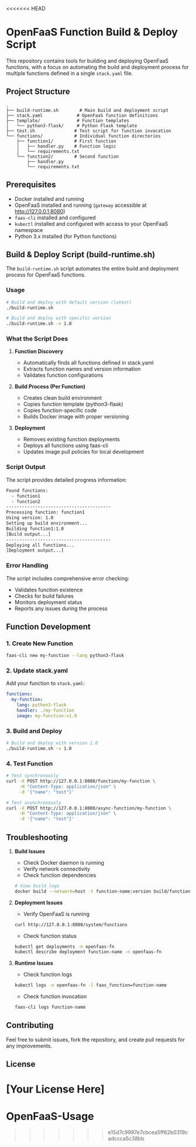 <<<<<<< HEAD
# OpenFaaS Function Build & Deploy Script

This repository contains tools for building and deploying OpenFaaS functions, with a focus on automating the build and deployment process for multiple functions defined in a single `stack.yaml` file.

## Project Structure

```
.
├── build-runtime.sh        # Main build and deployment script
├── stack.yaml             # OpenFaaS function definitions
├── template/              # Function templates
│   └── python3-flask/     # Python Flask template
├── test.sh               # Test script for function invocation
└── functions/            # Individual function directories
    ├── function1/        # First function
    │   ├── handler.py    # Function logic
    │   └── requirements.txt
    └── function2/        # Second function
        ├── handler.py
        └── requirements.txt
```

## Prerequisites

- Docker installed and running
- OpenFaaS installed and running (`gateway` accessible at http://127.0.0.1:8080)
- `faas-cli` installed and configured
- `kubectl` installed and configured with access to your OpenFaaS namespace
- Python 3.x installed (for Python functions)

## Build & Deploy Script (build-runtime.sh)

The `build-runtime.sh` script automates the entire build and deployment process for OpenFaaS functions.

### Usage

```bash
# Build and deploy with default version (latest)
./build-runtime.sh

# Build and deploy with specific version
./build-runtime.sh -v 1.0
```

### What the Script Does

1. **Function Discovery**
   - Automatically finds all functions defined in stack.yaml
   - Extracts function names and version information
   - Validates function configurations

2. **Build Process (Per Function)**
   - Creates clean build environment
   - Copies function template (python3-flask)
   - Copies function-specific code
   - Builds Docker image with proper versioning

3. **Deployment**
   - Removes existing function deployments
   - Deploys all functions using faas-cli
   - Updates image pull policies for local development

### Script Output

The script provides detailed progress information:

```bash
Found functions:
  - function1
  - function2
----------------------------------------
Processing function: function1
Using version: 1.0
Setting up build environment...
Building function1:1.0
[Build output...]
----------------------------------------
Deploying all functions...
[Deployment output...]
```

### Error Handling

The script includes comprehensive error checking:
- Validates function existence
- Checks for build failures
- Monitors deployment status
- Reports any issues during the process

## Function Development

### 1. Create New Function

```bash
faas-cli new my-function --lang python3-flask
```

### 2. Update stack.yaml

Add your function to `stack.yaml`:
```yaml
functions:
  my-function:
    lang: python3-flask
    handler: ./my-function
    image: my-function:v1.0
```

### 3. Build and Deploy

```bash
# Build and deploy with version 1.0
./build-runtime.sh -v 1.0
```

### 4. Test Function

```bash
# Test synchronously
curl -X POST http://127.0.0.1:8080/function/my-function \
     -H "Content-Type: application/json" \
     -d '{"name": "test"}'

# Test asynchronously
curl -X POST http://127.0.0.1:8080/async-function/my-function \
     -H "Content-Type: application/json" \
     -d '{"name": "test"}'
```

## Troubleshooting

1. **Build Issues**
   - Check Docker daemon is running
   - Verify network connectivity
   - Check function dependencies
   ```bash
   # View build logs
   docker build --network=host -t function-name:version build/function-name
   ```

2. **Deployment Issues**
   - Verify OpenFaaS is running
   ```bash
   curl http://127.0.0.1:8080/system/functions
   ```
   - Check function status
   ```bash
   kubectl get deployments -n openfaas-fn
   kubectl describe deployment function-name -n openfaas-fn
   ```

3. **Runtime Issues**
   - Check function logs
   ```bash
   kubectl logs -n openfaas-fn -l faas_function=function-name
   ```
   - Check function invocation
   ```bash
   faas-cli logs function-name
   ```

## Contributing

Feel free to submit issues, fork the repository, and create pull requests for any improvements.

## License

[Your License Here]
=======
# OpenFaaS-Usage
>>>>>>> e15d7c9997e7cbcea5ff62b0319cadccca5c38bb
